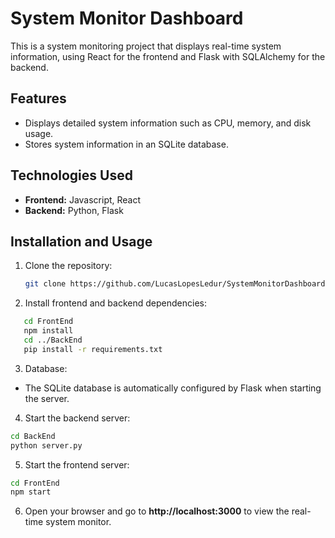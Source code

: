 # System Monitor Dashboard

This is a system monitoring project that displays real-time system information, using React for the frontend and Flask with SQLAlchemy for the backend.

## Features

- Displays detailed system information such as CPU, memory, and disk usage.
- Stores system information in an SQLite database.

## Technologies Used

- **Frontend:** Javascript, React
- **Backend:** Python, Flask

## Installation and Usage

1. Clone the repository:

   ```bash
   git clone https://github.com/LucasLopesLedur/SystemMonitorDashboard.git
   ```
2. Install frontend and backend dependencies:

```bash
   cd FrontEnd
   npm install
   cd ../BackEnd
   pip install -r requirements.txt
```


3. Database:

- The SQLite database is automatically configured by Flask when starting the server.

4. Start the backend server:

```bash
cd BackEnd
python server.py
```

5. Start the frontend server:

```bash
cd FrontEnd
npm start
```

6. Open your browser and go to **http://localhost:3000** to view the real-time system monitor.
